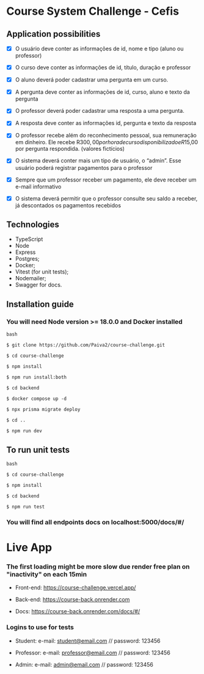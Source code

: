# Course System Challenge - Cefis

## Application possibilities

- [x] O usuário deve conter as informações de id, nome e tipo (aluno ou professor)

- [x] O curso deve conter as informações de id, título, duração e professor

- [x] O aluno deverá poder cadastrar uma pergunta em um curso.

- [x] A pergunta deve conter as informações de id, curso, aluno e texto da pergunta

- [x] O professor deverá poder cadastrar uma resposta a uma pergunta.

- [x] A resposta deve conter as informações id, pergunta e texto da resposta

- [x] O professor recebe além do reconhecimento pessoal, sua remuneração em dinheiro. Ele recebe R$300,00 por hora de curso disponibilizado e R$15,00 por pergunta respondida. (valores fictícios)

- [x] O sistema deverá conter mais um tipo de usuário, o “admin”. Esse usuário poderá registrar pagamentos para o professor

- [x] Sempre que um professor receber um pagamento, ele deve receber um e-mail informativo

- [x] O sistema deverá permitir que o professor consulte seu saldo a receber, já descontados os pagamentos recebidos

## Technologies

- TypeScript
- Node
- Express
- Postgres;
- Docker;
- Vitest (for unit tests);
- Nodemailer;
- Swagger for docs.

## Installation guide

### You will need Node version >= 18.0.0 and Docker installed

```
bash

$ git clone https://github.com/Paiva2/course-challenge.git

$ cd course-challenge

$ npm install

$ npm run install:both

$ cd backend

$ docker compose up -d

$ npx prisma migrate deploy

$ cd ..

$ npm run dev

```

## To run unit tests

```
bash

$ cd course-challenge

$ npm install

$ cd backend

$ npm run test

```

### You will find all endpoints docs on localhost:5000/docs/#/

# Live App

### The first loading might be more slow due render free plan on "inactivity" on each 15min

- Front-end: https://course-challenge.vercel.app/

- Back-end: https://course-back.onrender.com

- Docs: https://course-back.onrender.com/docs/#/

### Logins to use for tests

- Student: e-mail: student@email.com // password: 123456

- Professor: e-mail: professor@email.com // password: 123456

- Admin: e-mail: admin@email.com // password: 123456
